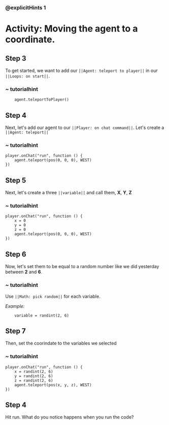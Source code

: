 ### @explicitHints 1

# Activity: Moving the agent to a coordinate.

## Step 3
To get started, we want to add our ``||Agent: teleport to player||`` in our ``||Loops: on start||``.

### ~ tutorialhint
```blocks
	agent.teleportToPlayer()
```

## Step 4
Next, let's add our agent to our ``||Player: on chat command||``. Let's create a ``||Agent: teleport||``

### ~ tutorialhint
```blocks
player.onChat("run", function () {
    agent.teleport(pos(0, 0, 0), WEST)
})
```

## Step 5
Next, let's create a three ``||variable||`` and call them, **X**, **Y**, **Z**

### ~ tutorialhint
```blocks
player.onChat("run", function () {
	x = 0
	y = 0
	z = 0
    agent.teleport(pos(0, 0, 0), WEST)
})
```

## Step 6
Now, let's set them to be equal to a random number like we did yesterday between **2** and **6**.

### ~ tutorialhint
Use ``||Math: pick random||`` for each variable.

*Example:*
```blocks
	variable = randint(2, 6)
```

## Step 7
Then, set the coorindate to the variables we selected

### ~ tutorialhint
```blocks
player.onChat("run", function () {
	x = randint(2, 6)
	y = randint(2, 6)
	z = randint(2, 6)
    agent.teleport(pos(x, y, z), WEST)
})
```

## Step 4
Hit run. What do you notice happens when you run the code?
